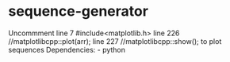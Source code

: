# sequence-generator
Uncommment  line 7 #include<matplotlib.h>
            line 226 //matplotlibcpp::plot(arr);
            line 227 //matplotlibcpp::show();
to plot sequences
Dependencies: 
            - python
